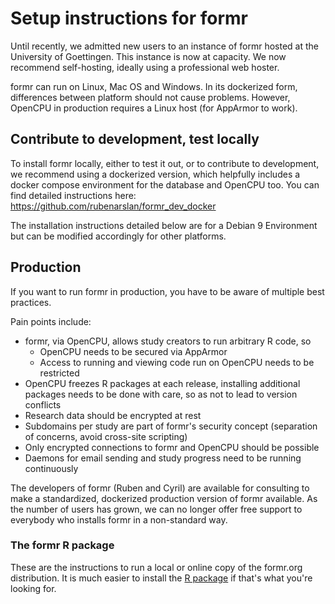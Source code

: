 # Setup instructions for formr

Until recently, we admitted new users to an instance of formr hosted at the University of Goettingen. This instance is now at capacity. We now recommend self-hosting, ideally using a professional web hoster.

formr can run on Linux, Mac OS and Windows. In its dockerized form, differences between platform should not cause problems. However, OpenCPU in production requires a Linux host (for AppArmor to work).

## Contribute to development, test locally
To install formr locally, either to test it out, or to contribute to development, we recommend using a dockerized version, which helpfully includes a docker compose environment for the database and OpenCPU too.
You can find detailed instructions here:
https://github.com/rubenarslan/formr_dev_docker

The installation instructions detailed below are for a Debian 9 Environment but can be modified accordingly for other platforms.

## Production
If you want to run formr in production, you have to be aware of multiple best practices.

Pain points include:
- formr, via OpenCPU, allows study creators to run arbitrary R code, so
    - OpenCPU needs to be secured via AppArmor
    - Access to running and viewing code run on OpenCPU needs to be restricted
- OpenCPU freezes R packages at each release, installing additional packages needs to be done with care, so as not to lead to version conflicts
- Research data should be encrypted at rest
- Subdomains per study are part of formr's security concept (separation of concerns, avoid cross-site scripting)
- Only encrypted connections to formr and OpenCPU should be possible
- Daemons for email sending and study progress need to be running continuously

The developers of formr (Ruben and Cyril) are available for consulting to make a standardized, dockerized production version of formr available. As the number of users has grown, we can no longer offer free support to everybody who installs formr in a non-standard way.

### The formr R package

These are the instructions to run a local or online copy of the formr.org distribution. It is much easier to install the [R package](https://github.com/rubenarslan/formr) if that's what you're looking for.